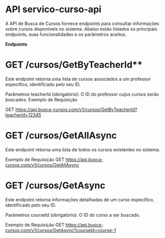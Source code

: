 # API servico-curso-api
A API de Busca de Cursos fornece endpoints para consultar informações sobre cursos disponíveis no sistema. Abaixo estão listados os principais endpoints, suas funcionalidades e os parâmetros aceitos.

**Endpoints**
# GET /cursos/GetByTeacherId**
Este endpoint retorna uma lista de cursos associados a um professor específico, identificado pelo seu ID.

Parâmetros
teacherId (obrigatório): O ID do professor cujos cursos serão buscados.
Exemplo de Requisição

GET https://api.busca-cursos.com/v1/cursos/GetByTeacherId?teacherId=12345

# GET /cursos/GetAllAsync
Este endpoint retorna uma lista de todos os cursos existentes no sistema.

Exemplo de Requisição
GET https://api.busca-cursos.com/v1/cursos/GetAllAsync

# GET /cursos/GetAsync
Este endpoint retorna informações detalhadas de um curso específico, identificado pelo seu ID.

Parâmetros
courseId (obrigatório): O ID do curso a ser buscado.

Exemplo de Requisição
GET https://api.busca-cursos.com/v1/cursos/GetAsync?courseId=course-1
